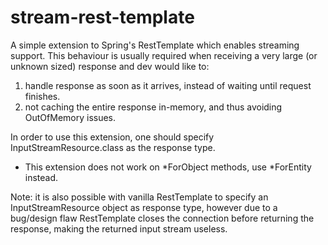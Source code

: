 # stream-rest-template
A simple extension to Spring's RestTemplate which enables streaming support. This behaviour is usually required when receiving a very large (or unknown sized) response and dev would like to:
1. handle response as soon as it arrives, instead of waiting until request finishes.
2. not caching the entire response in-memory, and thus avoiding OutOfMemory issues.

In order to use this extension, one should specify InputStreamResource.class as the response type.

* This extension does not work on \*ForObject methods, use \*ForEntity instead.

Note: it is also possible with vanilla RestTemplate to specify an InputStreamResource object as response type, however due to a bug/design flaw RestTemplate closes the connection before returning the response, making the returned input stream useless.


